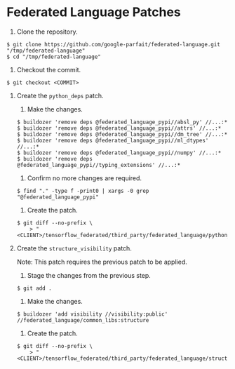 # Federated Language Patches

1.  Clone the repository.

```shell
$ git clone https://github.com/google-parfait/federated-language.git "/tmp/federated-language"
$ cd "/tmp/federated-language"
```

1.  Checkout the commit.

```shell
$ git checkout <COMMIT>
```

1.  Create the `python_deps` patch.

    1.  Make the changes.

    ```shell
    $ buildozer 'remove deps @federated_language_pypi//absl_py' //...:*
    $ buildozer 'remove deps @federated_language_pypi//attrs' //...:*
    $ buildozer 'remove deps @federated_language_pypi//dm_tree' //...:*
    $ buildozer 'remove deps @federated_language_pypi//ml_dtypes' //...:*
    $ buildozer 'remove deps @federated_language_pypi//numpy' //...:*
    $ buildozer 'remove deps @federated_language_pypi//typing_extensions' //...:*
    ```

    1.  Confirm no more changes are required.

    ```shell
    $ find "." -type f -print0 | xargs -0 grep "@federated_language_pypi"
    ```

    1.  Create the patch.

    ```shell
    $ git diff --no-prefix \
        > "<CLIENT>/tensorflow_federated/third_party/federated_language/python_deps.patch"
    ```

1.  Create the `structure_visibility` patch.

    Note: This patch requires the previous patch to be applied.

    1.  Stage the changes from the previous step.

    ```shell
    $ git add .
    ```

    1.  Make the changes.

    ```shell
    $ buildozer 'add visibility //visibility:public' //federated_language/common_libs:structure
    ```

    1.  Create the patch.

    ```shell
    $ git diff --no-prefix \
        > "<CLIENT>/tensorflow_federated/third_party/federated_language/structure_visibility.patch"
    ```
